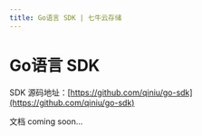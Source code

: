 ```yaml
---
title: Go语言 SDK | 七牛云存储
---
```


# Go语言 SDK

SDK 源码地址：[https://github.com/qiniu/go-sdk](https://github.com/qiniu/go-sdk)

文档 coming soon...
